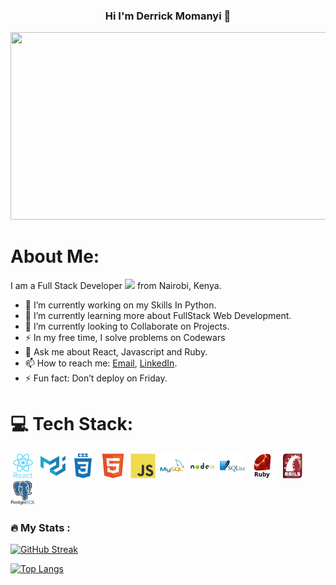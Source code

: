<div id="header" align="center">

### Hi I'm Derrick Momanyi 👋
</div>

<div align="center">
  <img src="https://codutech.com/static/javascript-frameworks-amico-4421ef32bbfa046facb08aef2067dae2.svg" width="600" height="300"/>
</div>

# About Me:
I am a Full Stack Developer <img src="https://media.giphy.com/media/WUlplcMpOCEmTGBtBW/giphy.gif" width="30"> from Nairobi, Kenya.
- 🔭 I’m currently working on my Skills In Python.
- 🌱 I’m currently learning more about FullStack Web Development.
- 🔭 I’m currently looking to Collaborate on Projects.
-  :zap: In my free time, I solve problems on Codewars
- 💬 Ask me about React, Javascript and Ruby.
- 📫 How to reach me: [Email](hellomomanyi@gmail.com), [LinkedIn](https://www.linkedin.com/in/derrick-momanyi-77a479269/).
- ⚡ Fun fact:  Don’t deploy on Friday.



# 💻 Tech Stack:

<img src="https://github.com/devicons/devicon/blob/master/icons/react/react-original-wordmark.svg" title="React" alt="React" width="40" height="40"/>&nbsp;
<img src="https://github.com/devicons/devicon/blob/master/icons/materialui/materialui-original.svg" title="Material UI" alt="Material UI" width="40" height="40"/>&nbsp;
<img src="https://github.com/devicons/devicon/blob/master/icons/css3/css3-plain-wordmark.svg"  title="CSS3" alt="CSS" width="40" height="40"/>&nbsp;
<img src="https://github.com/devicons/devicon/blob/master/icons/html5/html5-original.svg" title="HTML5" alt="HTML" width="40" height="40"/>&nbsp;
<img src="https://github.com/devicons/devicon/blob/master/icons/javascript/javascript-original.svg" title="JavaScript" alt="JavaScript" width="40" height="40"/>&nbsp;
<img src="https://github.com/devicons/devicon/blob/master/icons/mysql/mysql-original-wordmark.svg" title="MySQL"  alt="MySQL" width="40" height="40"/>&nbsp;
<img src="https://github.com/devicons/devicon/blob/master/icons/nodejs/nodejs-original-wordmark.svg" title="NodeJS" alt="NodeJS" width="40" height="40"/>&nbsp;
<img src="https://github.com/devicons/devicon/blob/master/icons/sqlite/sqlite-original-wordmark.svg" title="SQLITE" alt="SQLITE" width="40" height="40"/>&nbsp;
<img src="https://github.com/devicons/devicon/blob/master/icons/ruby/ruby-original-wordmark.svg" title="Ruby" alt="Ruby" width="40" height="40"/>&nbsp;
<img src="https://github.com/devicons/devicon/blob/master/icons/rails/rails-original-wordmark.svg" title="Rails" alt="Rails" width="40" height="40"/>&nbsp;
<img src="https://github.com/devicons/devicon/blob/master/icons/postgresql/postgresql-original-wordmark.svg" title="PostgreSQL" alt="PostgreSQL" width="40" height="40"/>&nbsp;

### :fire: My Stats :
[![GitHub Streak](http://github-readme-streak-stats.herokuapp.com?user=derrickmomanyi&theme=dark&background=000000)](https://git.io/streak-stats)

[![Top Langs](https://github-readme-stats.vercel.app/api/top-langs/?username=derrickmomanyi&layout=compact&theme=vision-friendly-dark)](https://github.com/anuraghazra/github-readme-stats)